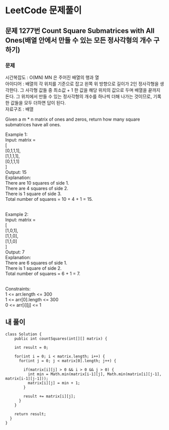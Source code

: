 # LeetCode 문제풀이

## 문제 1277번 Count Square Submatrices with All Ones(배열 안에서 만들 수 있는 모든 정사각형의 개수 구하기)

### 문제<br>
시간복잡도 : O(MN) MN 은 주어진 배열의 행과 열 <br>
아이디어 : 배열의 각 위치를 기준으로 잡고 왼쪽 위 방향으로 길이가 2인 정사각형을 생각한다. 그 사각형 값들 중 최소값 + 1 한 값을 해당 위치의 값으로 두며 배열을 끝까지 돈다. 그 위치에서 만들 수 있는 정사각형의 개수를 하나씩 더해 나가는 것이므로, 기록한 값들을 모두 더하면 답이 된다.<br>
자료구조 : 배열<br>

Given a m * n matrix of ones and zeros, return how many square submatrices have all ones.<br> 

Example 1:<br>
Input: matrix =<br>
[<br>
  [0,1,1,1],<br>
  [1,1,1,1],<br>
  [0,1,1,1]<br>
]<br>
Output: 15<br>
Explanation: <br>
There are 10 squares of side 1.<br>
There are 4 squares of side 2.<br>
There is  1 square of side 3.<br>
Total number of squares = 10 + 4 + 1 = 15.<br><br>

Example 2:<br>
Input: matrix = <br>
[<br>
  [1,0,1],<br>
  [1,1,0],<br>
  [1,1,0]<br>
]<br>
Output: 7<br>
Explanation: <br>
There are 6 squares of side 1. <br> 
There is 1 square of side 2. <br>
Total number of squares = 6 + 1 = 7.<br><br>

Constraints:<br>
1 <= arr.length <= 300<br>
1 <= arr[0].length <= 300<br>
0 <= arr[i][j] <= 1<br>

## 내 풀이
```
class Solution {
    public int countSquares(int[][] matrix) {

    int result = 0;

    for(int i = 0; i < matrix.length; i++) {
      for(int j = 0; j < matrix[0].length; j++) {

        if(matrix[i][j] > 0 && i > 0 && j > 0) {
          int min = Math.min(matrix[i-1][j], Math.min(matrix[i][j-1], matrix[i-1][j-1]));
          matrix[i][j] = min + 1;
        }

        result += matrix[i][j];
      }
    }

    return result;
  }
}
```